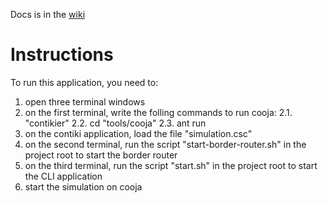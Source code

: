 Docs is in the [wiki](https://github.com/thorongil05/IoT-Project/wiki)

# Instructions

To run this application, you need to:

1. open three terminal windows
2. on the first terminal, write the folling commands to run cooja:
    2.1. "contikier"
    2.2. cd "tools/cooja"
    2.3. ant run
3. on the contiki application, load the file "simulation.csc"
3. on the second terminal, run the script "start-border-router.sh" in the project root to start the border router
4. on the third terminal, run the script "start.sh" in the project root to start the CLI application
5. start the simulation on cooja
